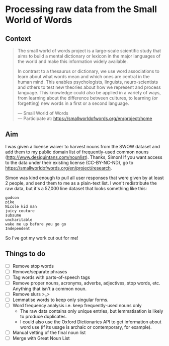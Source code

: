 # Processing raw data from the Small World of Words

## Context

> The small world of words project is a large-scale scientific study that aims to build a mental dictionary or lexicon 
> in the major languages of the world and make this information widely available.
> 
> In contrast to a thesaurus or dictionary, we use word associations to learn about what words mean and which ones are 
> central in the human mind. This enables psychologists, linguists, neuro-scientists and others to test new theories about 
> how we represent and process language. This knowledge could also be applied in a variety of ways, from learning about 
> the difference between cultures, to learning (or forgetting) new words in a first or a second language.
>
> — Small World of Words  
> — Participate at: <https://smallworldofwords.org/en/project/home>

## Aim

I was given a license waiver to harvest nouns from the SWOW dataset and add them to my public domain list of frequently-used 
common nouns (<http://www.desiquintans.com/nounlist>). Thanks, Simon! If you want access to the data under their existing 
license (CC-BY-NC-ND), go to <https://smallworldofwords.org/en/project/research>.

Simon was kind enough to pull all user responses that were given by at least 2 people, and send them to me as a plain-text 
list. I won't redistribute the raw data, but it's a 57,000 line dataset that looks something like this:

```
godson
pike
Nicole kid man
juicy couture
subsume
uncharitable
wake me up before you go go
Independent
```

So I've got my work cut out for me!

## Things to do

- [ ] Remove stop words
- [ ] Remove/separate phrases
- [ ] Tag words with parts-of-speech tags
- [ ] Remove proper nouns, acronyms, adverbs, adjectives, stop words, etc. Anything that isn't a common noun.
- [ ] Remove slurs >_>
- [ ] Lemmatise words to keep only singular forms.
- [ ] Word frequency analysis i.e. keep frequently-used nouns only
   - The raw data contains only unique entries, but lemmatisation is likely to produce duplicates.
   - I could also use the Oxford Dictionaries API to get information about word use (if its usage is archaic or contemporary, for example).
- [ ] Manual vetting of the final noun list
- [ ] Merge with Great Noun List
